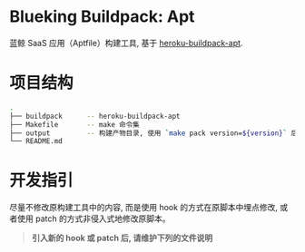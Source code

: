 # Blueking Buildpack: Apt

蓝鲸 SaaS 应用（Aptfile）构建工具, 基于 [heroku-buildpack-apt](https://elements.heroku.com/buildpacks/heroku/heroku-buildpack-apt).

# 项目结构
```bash
.
├── buildpack      -- heroku-buildpack-apt
├── Makefile       -- make 命令集
├── output         -- 构建产物目录, 使用 `make pack version=${version}` 后自动生成
└── README.md
```

# 开发指引
尽量不修改原构建工具中的内容, 而是使用 hook 的方式在原脚本中埋点修改, 或者使用 patch 的方式非侵入式地修改原脚本。

> **引入新的 hook 或 patch 后, 请维护下列的文件说明**
